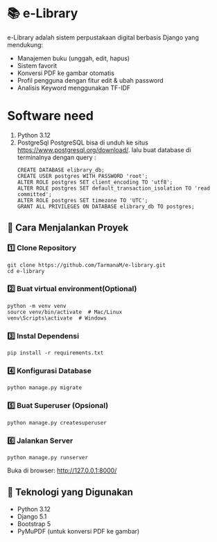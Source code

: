 ﻿# 📚 e-Library

e-Library adalah sistem perpustakaan digital berbasis Django yang mendukung:
- Manajemen buku (unggah, edit, hapus)
- Sistem favorit
- Konversi PDF ke gambar otomatis
- Profil pengguna dengan fitur edit & ubah password
- Analisis Keyword menggunakan TF-IDF

# Software need
1. Python 3.12
2. PostgreSql
    PostgreSQL bisa di unduh ke situs https://www.postgresql.org/download/.
    lalu buat database di terminalnya dengan query :
    ```
    CREATE DATABASE elibrary_db;
    CREATE USER postgres WITH PASSWORD 'root';
    ALTER ROLE postgres SET client_encoding TO 'utf8';
    ALTER ROLE postgres SET default_transaction_isolation TO 'read committed';
    ALTER ROLE postgres SET timezone TO 'UTC';
    GRANT ALL PRIVILEGES ON DATABASE elibrary_db TO postgres;
    ```


## 🚀 Cara Menjalankan Proyek

### 1️⃣ Clone Repository
```
git clone https://github.com/TarmanaM/e-library.git
cd e-library

```
### 2️⃣ Buat virtual environment(Optional)
```
python -m venv venv
source venv/bin/activate  # Mac/Linux
venv\Scripts\activate  # Windows
```
### 3️⃣ Instal Dependensi
```
pip install -r requirements.txt
```
### 4️⃣ Konfigurasi Database
```
python manage.py migrate
```
### 5️⃣ Buat Superuser (Opsional)
```
python manage.py createsuperuser
```
 
### 6️⃣ Jalankan Server
```
python manage.py runserver
```
Buka di browser: http://127.0.0.1:8000/

## 🔧 Teknologi yang Digunakan
- Python 3.12
- Django 5.1
- Bootstrap 5
- PyMuPDF (untuk konversi PDF ke gambar)